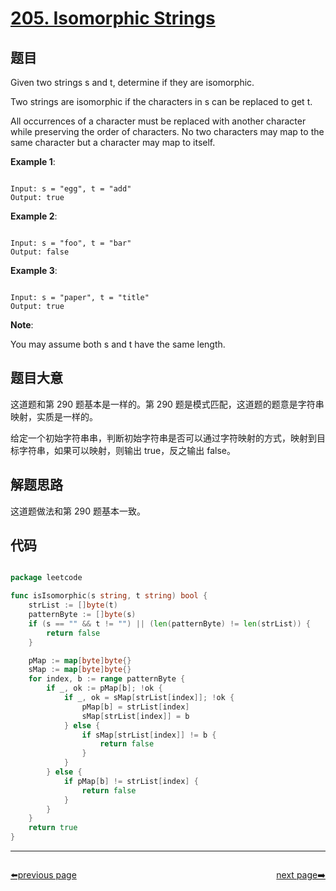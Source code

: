 # [205. Isomorphic Strings](https://leetcode.com/problems/isomorphic-strings/)

## 题目

Given two strings s and t, determine if they are isomorphic.

Two strings are isomorphic if the characters in s can be replaced to get t.

All occurrences of a character must be replaced with another character while preserving the order of characters. No two characters may map to the same character but a character may map to itself.

**Example 1**:

```

Input: s = "egg", t = "add"
Output: true

```

**Example 2**:

```

Input: s = "foo", t = "bar"
Output: false

```

**Example 3**:

```

Input: s = "paper", t = "title"
Output: true

```

**Note**:   

You may assume both s and t have the same length.




## 题目大意

这道题和第 290 题基本是一样的。第 290 题是模式匹配，这道题的题意是字符串映射，实质是一样的。

给定一个初始字符串串，判断初始字符串是否可以通过字符映射的方式，映射到目标字符串，如果可以映射，则输出 true，反之输出 false。

## 解题思路

这道题做法和第 290 题基本一致。


## 代码

```go

package leetcode

func isIsomorphic(s string, t string) bool {
	strList := []byte(t)
	patternByte := []byte(s)
	if (s == "" && t != "") || (len(patternByte) != len(strList)) {
		return false
	}

	pMap := map[byte]byte{}
	sMap := map[byte]byte{}
	for index, b := range patternByte {
		if _, ok := pMap[b]; !ok {
			if _, ok = sMap[strList[index]]; !ok {
				pMap[b] = strList[index]
				sMap[strList[index]] = b
			} else {
				if sMap[strList[index]] != b {
					return false
				}
			}
		} else {
			if pMap[b] != strList[index] {
				return false
			}
		}
	}
	return true
}

```



----------------------------------------------
<div style="display: flex;justify-content: space-between;align-items: center;">
<p><a href="https://books.halfrost.com/leetcode/ChapterFour/0200~0299/0204.Count-Primes/">⬅️previous page</a></p>
<p><a href="https://books.halfrost.com/leetcode/ChapterFour/0200~0299/0206.Reverse-Linked-List/">next page➡️</a></p>
</div>

